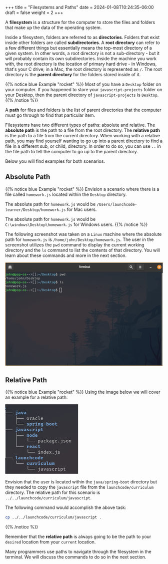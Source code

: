 +++
title = "Filesystems and Paths"
date = 2024-01-08T10:24:35-06:00
draft = false
weight = 2
+++

A **filesystem** is a structure for the computer to store the files and folders
that make up the data of the operating system.

Inside a filesystem, folders are referred to as **directories**. Folders that exist inside other folders are 
called **subdirectories**. A **root directory** can refer to a few different things but essentially means the 
top-most directory of a given system. In other words, a root directory is not a sub-directory - but it will probably 
contain its own subdirectories. Inside the machine you work with, the root directory is the 
location of primary hard drive - in Windows, that's your C drive; in a Mac, the root directory is represented as `/`.
The root directory is the **parent directory** for the folders stored inside of it.

{{% notice blue Example "rocket" %}}
Most of you have a `Desktop` folder on your computer. If you happened to store your `javascript-projects` folder on your Desktop, then the parent directory of `javascript-projects` is `Desktop`.
{{% /notice %}}

A **path** for files and folders is the list of parent directories that the computer must go through to find that particular item.

Filesystems have two different types of paths: absolute and relative. The **absolute path** is the path to a file from the root directory.
The **relative path** is the path to a file from the current directory. When working with a relative path, you may find yourself wanting to go up into a parent directory to find a file in a different sub, or child, directory. In order to do so, you can use `..` in the file path to tell the computer to go up to the parent directory.

Below you will find examples for both scenarios.

## Absolute Path

{{% notice blue Example "rocket" %}}
Envision a scenario where there is a file called `homework.js` located within the `Desktop` directory.

The absolute path for `homework.js` would be `/Users/launchcode-learner/Desktop/homework.js` for Mac users.

The absolute path for `homework.js` would be `C:\windows\Desktop\homework.js` for Windows users.
{{% /notice %}}

The following screenshot was taken on a `Linux` machine where the absolute path for `homework.js` is `/home/john/Desktop/homework.js`. The user in the screenshot utilizes the `pwd` command to display the current working directory and the `ls` command to list the contents of that directory. You will learn about these commands and more in the next section.

![Example image of desktop directory on linux machine using the pwd and ls command to demonstrate the absolute path for homework.js](pictures/absolute-path.png?classes=border)

## Relative Path

{{% notice blue Example "rocket" %}}
Using the image below we will cover an example for a relative path:

![Image of a Desktop file tree that has three subdirectories.](pictures/file-tree-example.png?classes=border)

Envision that the user is located within the `java/spring-boot` directory but they needed to copy the `javascript` file from the `launchcode/curriculum` directory. The relative path for this scenario is `../../launchcode/curriculum/javascript`. 

The following command would accomplish the above task:

```bash
cp ../../launchcode/curriculum/javascript .
```
{{% /notice %}}

Remember that the **relative path** is always going to be the path to your `desired` location from your `current` location.

Many programmers use paths to navigate through the filesystem in the terminal.
We will discuss the commands to do so in the next section.
